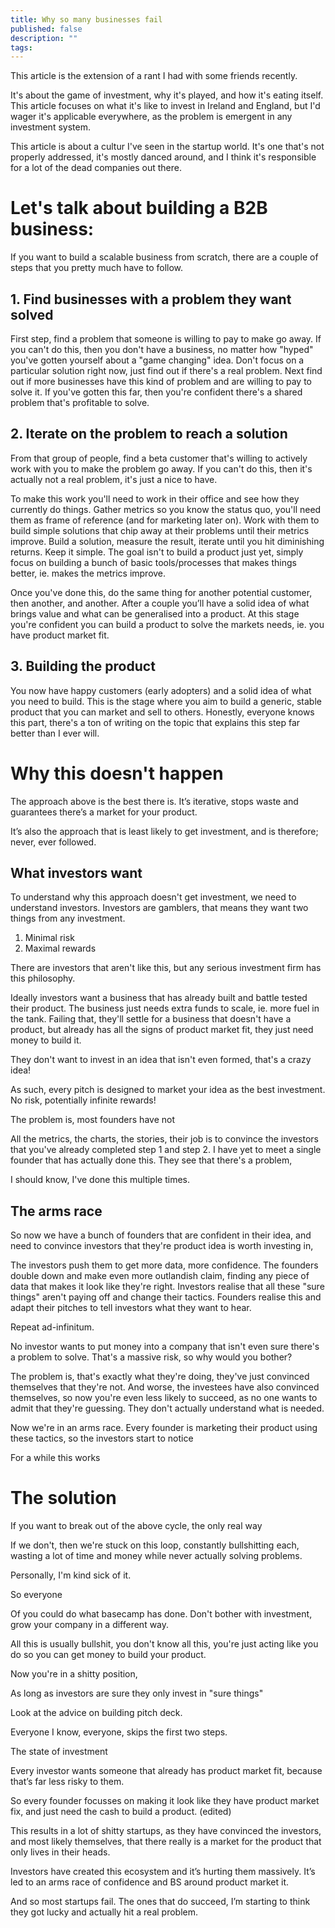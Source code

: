 ```yaml
---
title: Why so many businesses fail
published: false
description: ""
tags: 
---
```


This article is the extension of a rant I had with some friends recently.

It's about the game of investment, why it's played, and how it's eating itself. This article focuses on what it's like to invest in Ireland and England, but I'd wager it's applicable everywhere, as the problem is emergent in any investment system.

This article is about a cultur I've seen in the startup world. It's one that's not properly addressed, it's mostly danced around, and I think it's responsible for a lot of the dead companies out there.

# Let's talk about building a B2B business:
If you want to build a scalable business from scratch, there are a couple of steps that you pretty much have to follow. 

## 1. Find businesses with a problem they want solved
First step, find a problem that someone is willing to pay to make go away. If you can't do this, then you don't have a business, no matter how "hyped" you've gotten yourself about a "game changing" idea. Don't focus on a particular solution right now, just find out if there's a real problem. Next find out if more businesses have this kind of problem and are willing to pay to solve it. If you've gotten this far, then you're confident there's a shared problem that's profitable to solve.

## 2. Iterate on the problem to reach a solution
From that group of people, find a beta customer that's willing to actively work with you to make the problem go away. If you can't do this, then it's actually not a real problem, it's just a nice to have.

To make this work you'll need to work in their office and see how they currently do things. Gather metrics so you know the status quo, you'll need them as frame of reference (and for marketing later on). Work with them to build simple solutions that chip away at their problems until their metrics improve. Build a solution, measure the result, iterate until you hit diminishing returns. Keep it simple. The goal isn't to build a product just yet, simply focus on building a bunch of basic tools/processes that makes things better, ie. makes the metrics improve.

Once you've done this, do the same thing for another potential customer, then another, and another. After a couple you’ll have a solid idea of what brings value and what can be generalised into a product. At this stage you're confident you can build a product to solve the markets needs, ie. you have product market fit.

## 3. Building the product
You now have happy customers (early adopters) and a solid idea of what you need to build. This is the stage where you aim to build a generic, stable product that you can market and sell to others. Honestly, everyone knows this part, there's a ton of writing on the topic that explains this step far better than I ever will.

# Why this doesn't happen
The approach above is the best there is. It’s iterative, stops waste and guarantees there’s a market for your product. 

It’s also the approach that is least likely to get investment, and is therefore; never, ever followed.

## What investors want
To understand why this approach doesn't get investment, we need to understand investors. 
Investors are gamblers, that means they want two things from any investment.
1. Minimal risk
2. Maximal rewards

There are investors that aren't like this, but any serious investment firm has this philosophy.

Ideally investors want a business that has already built and battle tested their product. The business just needs extra funds to scale, ie. more fuel in the tank. Failing that, they'll settle for a business that doesn't have a product, but already has all the signs of product market fit, they just need money to build it.

They don't want to invest in an idea that isn't even formed, that's a crazy idea!

As such, every pitch is designed to market your idea as the best investment. No risk, potentially infinite rewards! 

The problem is, most founders have not

All the metrics, the charts, the stories, their job is to convince the investors that you've already completed step 1 and step 2. I have yet to meet a single founder that has actually done this. They see that there's a problem,

I should know, I've done this multiple times.

## The arms race
So now we have a bunch of founders that are confident in their idea, and need to convince investors that they're product idea is worth investing in, 

The investors push them to get more data, more confidence. The founders double down and make even more outlandish claim, finding any piece of data that makes it look like they're right. Investors realise that all these "sure things" aren't paying off and change their tactics. Founders realise this and adapt their pitches to tell investors what they want to hear. 

Repeat ad-infinitum.

No investor wants to put money into a company that isn't even sure there's a problem to solve. That's a massive risk, so why would you bother?

The problem is, that's exactly what they're doing, they've just convinced themselves that they're not. And worse, the investees have also convinced themselves, so now you're even less likely to succeed, as no one wants to admit that they're guessing. They don't actually understand what is needed.

Now we're in an arms race. Every founder is marketing their product using these tactics, so the investors start to notice 

For a while this works

# The solution
If you want to break out of the above cycle, the only real way 

If we don't, then we're stuck on this loop, constantly bullshitting each, wasting a lot of time and money while never actually solving problems.

Personally, I'm kind sick of it.

So everyone 

Of you could do what basecamp has done. Don't bother with investment, grow your company in a different way.


All this is usually bullshit, you don't know all this, you're just acting like you do so you can get money to build your product.

Now you're in a shitty position, 

As long as investors are sure they only invest in "sure things"




Look at the advice on building pitch deck.

Everyone I know, everyone, skips the first two steps. 

The state of investment
 





Every investor wants someone that already has product market fit, because that’s far less risky to them.

So every founder focusses on making it look like they have product market fix, and just need the cash to build a product. (edited)

This results in a lot of shitty startups, as they have convinced the investors, and most likely themselves, that there really is a market for the product that only lives in their heads.

Investors have created this ecosystem and it’s hurting them massively. It’s led to an arms race of confidence and BS around product market it.

And so most startups fail. The ones that do succeed, I’m starting to think they got lucky and actually hit a real problem.